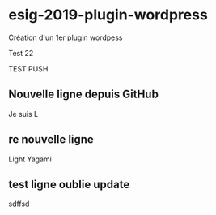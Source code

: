 # esig-2019-plugin-wordpress
Création d'un 1er plugin wordpess

Test 22

TEST PUSH

## Nouvelle ligne depuis GitHub

Je suis L

## re nouvelle ligne

Light Yagami

## test ligne oublie update
sdffsd


